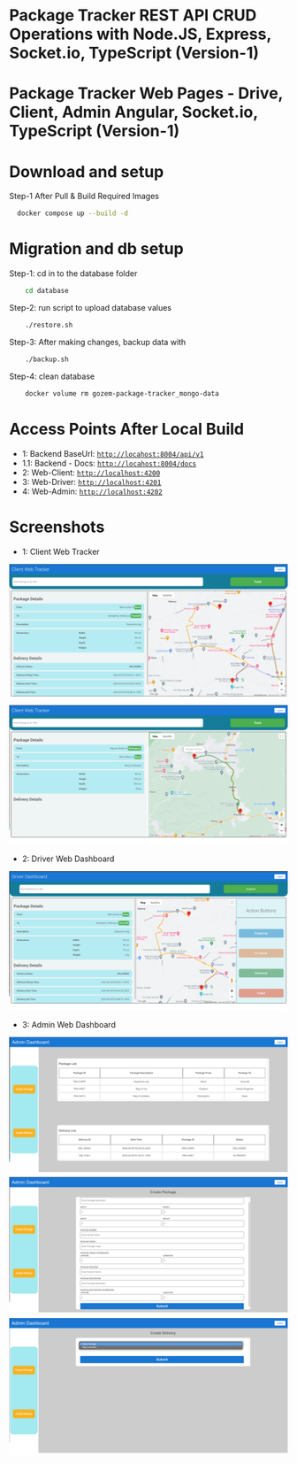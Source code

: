 # Package Tracker REST API CRUD Operations with Node.JS, Express, Socket.io, TypeScript (Version-1)
# Package Tracker Web Pages - Drive, Client, Admin Angular, Socket.io, TypeScript (Version-1)

# Download and setup

Step-1 After Pull & Build Required Images
  ```bash
    docker compose up --build -d
  ```
# Migration and db setup
Step-1: cd in to the database folder
  ```bash
      cd database
  ```

Step-2: run script to upload database values
  ```bash
      ./restore.sh
  ```

Step-3: After making changes, backup data with
  ```bash
      ./backup.sh
  ```

Step-4: clean database
  ```bash
      docker volume rm gozem-package-tracker_mongo-data
  ```

# Access Points After Local Build

- 1: Backend BaseUrl: [`http://locahost:8004/api/v1`](http://locahost:8004/api/v1)
- 1.1: Backend - Docs: [`http://locahost:8004/docs`](http://locahost:8004/docs)
- 2: Web-Client: [`http://localhost:4200`](http://localhost:4200)
- 3: Web-Driver: [`http://localhost:4201`](http://localhost:4201)
- 4: Web-Admin: [`http://localhost:4202`](http://localhost:4202)

# Screenshots

- 1: Client Web Tracker

![Fully Tracked Package till delivery](/screenshots/Screenshot%202024-04-24%20at%2023.22.10.png "Fully Tracked Package till delivery")
![Package with unassigned delivery](/screenshots/Screenshot%202024-04-24%20at%2023.17.48.png "Package with unassigned delivery")

- 2: Driver Web Dashboard

![Driver Delivery with action buttons](/screenshots/Screenshot%202024-04-24%20at%2023.18.28.png "Driver Delivery with action buttons")

- 3: Admin Web Dashboard

![Admin home view packages and deliveries](/screenshots/Screenshot%202024-04-24%20at%2023.18.44.png "Admin home view packages and deliveries")
![Admin create package form](/screenshots/Screenshot%202024-04-24%20at%2023.19.56.png "Admin create package form")
![Admin create delivery selection form](/screenshots/Screenshot%202024-04-24%20at%2023.20.43.png "Admin create delivery selection form")




<!-- # Hosted Version Access Points

- 1: Backend BaseUrl: [`http://190.92.151.125:8004/api/v1`](http://190.92.151.125:8004/api/v1)
- 1.1: Backend - Docs: [`http://190.92.151.125:8004/docs`](http://190.92.151.125:8004/docs)
- 2: Web-Client: [`http://190.92.151.125:4200`](http://190.92.151.125:4200)
- 3: Web-Driver: [`http://190.92.151.125:4201`](http://190.92.151.125:4201)
- 4: Web-Admin: [`http://190.92.151.125:4202`](http://190.92.151.125:4202) -->